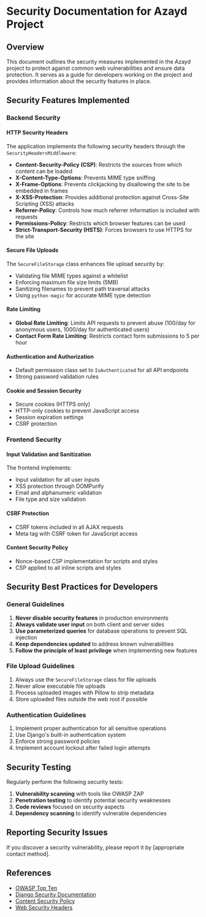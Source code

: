 # Security Documentation for Azayd Project

## Overview

This document outlines the security measures implemented in the Azayd project to protect against common web vulnerabilities and ensure data protection. It serves as a guide for developers working on the project and provides information about the security features in place.

## Security Features Implemented

### Backend Security

#### HTTP Security Headers

The application implements the following security headers through the `SecurityHeadersMiddleware`:

- **Content-Security-Policy (CSP)**: Restricts the sources from which content can be loaded
- **X-Content-Type-Options**: Prevents MIME type sniffing
- **X-Frame-Options**: Prevents clickjacking by disallowing the site to be embedded in frames
- **X-XSS-Protection**: Provides additional protection against Cross-Site Scripting (XSS) attacks
- **Referrer-Policy**: Controls how much referrer information is included with requests
- **Permissions-Policy**: Restricts which browser features can be used
- **Strict-Transport-Security (HSTS)**: Forces browsers to use HTTPS for the site

#### Secure File Uploads

The `SecureFileStorage` class enhances file upload security by:

- Validating file MIME types against a whitelist
- Enforcing maximum file size limits (5MB)
- Sanitizing filenames to prevent path traversal attacks
- Using `python-magic` for accurate MIME type detection

#### Rate Limiting

- **Global Rate Limiting**: Limits API requests to prevent abuse (100/day for anonymous users, 1000/day for authenticated users)
- **Contact Form Rate Limiting**: Restricts contact form submissions to 5 per hour

#### Authentication and Authorization

- Default permission class set to `IsAuthenticated` for all API endpoints
- Strong password validation rules

#### Cookie and Session Security

- Secure cookies (HTTPS only)
- HTTP-only cookies to prevent JavaScript access
- Session expiration settings
- CSRF protection

### Frontend Security

#### Input Validation and Sanitization

The frontend implements:

- Input validation for all user inputs
- XSS protection through DOMPurify
- Email and alphanumeric validation
- File type and size validation

#### CSRF Protection

- CSRF tokens included in all AJAX requests
- Meta tag with CSRF token for JavaScript access

#### Content Security Policy

- Nonce-based CSP implementation for scripts and styles
- CSP applied to all inline scripts and styles

## Security Best Practices for Developers

### General Guidelines

1. **Never disable security features** in production environments
2. **Always validate user input** on both client and server sides
3. **Use parameterized queries** for database operations to prevent SQL injection
4. **Keep dependencies updated** to address known vulnerabilities
5. **Follow the principle of least privilege** when implementing new features

### File Upload Guidelines

1. Always use the `SecureFileStorage` class for file uploads
2. Never allow executable file uploads
3. Process uploaded images with Pillow to strip metadata
4. Store uploaded files outside the web root if possible

### Authentication Guidelines

1. Implement proper authentication for all sensitive operations
2. Use Django's built-in authentication system
3. Enforce strong password policies
4. Implement account lockout after failed login attempts

## Security Testing

Regularly perform the following security tests:

1. **Vulnerability scanning** with tools like OWASP ZAP
2. **Penetration testing** to identify potential security weaknesses
3. **Code reviews** focused on security aspects
4. **Dependency scanning** to identify vulnerable dependencies

## Reporting Security Issues

If you discover a security vulnerability, please report it by [appropriate contact method].

## References

- [OWASP Top Ten](https://owasp.org/www-project-top-ten/)
- [Django Security Documentation](https://docs.djangoproject.com/en/stable/topics/security/)
- [Content Security Policy](https://developer.mozilla.org/en-US/docs/Web/HTTP/CSP)
- [Web Security Headers](https://developer.mozilla.org/en-US/docs/Web/HTTP/Headers#security)